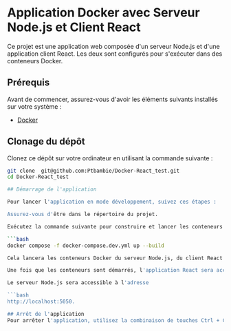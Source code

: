 # Application Docker avec Serveur Node.js et Client React

Ce projet est une application web composée d'un serveur Node.js et d'une application client React. Les deux sont configurés pour s'exécuter dans des conteneurs Docker. 

## Prérequis

Avant de commencer, assurez-vous d'avoir les éléments suivants installés sur votre système :

- [Docker](https://www.docker.com/get-started)

## Clonage du dépôt

Clonez ce dépôt sur votre ordinateur en utilisant la commande suivante :

```bash
git clone  git@github.com:Ptbambie/Docker-React_test.git
cd Docker-React_test

## Démarrage de l'application

Pour lancer l'application en mode développement, suivez ces étapes :

Assurez-vous d'être dans le répertoire du projet.

Exécutez la commande suivante pour construire et lancer les conteneurs Docker :

```bash
docker compose -f docker-compose.dev.yml up --build

Cela lancera les conteneurs Docker du serveur Node.js, du client React et de MongoDB.

Une fois que les conteneurs sont démarrés, l'application React sera accessible à l'adresse http://localhost:8080 dans votre navigateur.

Le serveur Node.js sera accessible à l'adresse

```bash
http://localhost:5050.

## Arrêt de l'application
Pour arrêter l'application, utilisez la combinaison de touches Ctrl + C dans le terminal où Docker Compose est en cours d'exécution.


